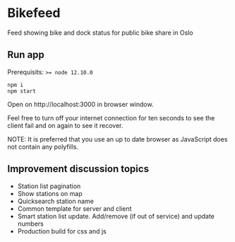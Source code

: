 # Bikefeed

Feed showing bike and dock status for public bike share in Oslo

## Run app

Prerequisits: `>= node 12.10.0`

    npm i
    npm start

Open on http://localhost:3000 in browser window.

Feel free to turn off your internet connection for ten seconds to see the client fail and on again to see it recover.

NOTE: It is preferred that you use an up to date browser as JavaScript does not contain any polyfills.

## Improvement discussion topics

* Station list pagination
* Show stations on map
* Quicksearch station name
* Common template for server and client
* Smart station list update. Add/remove (if out of service) and update numbers
* Production build for css and js
